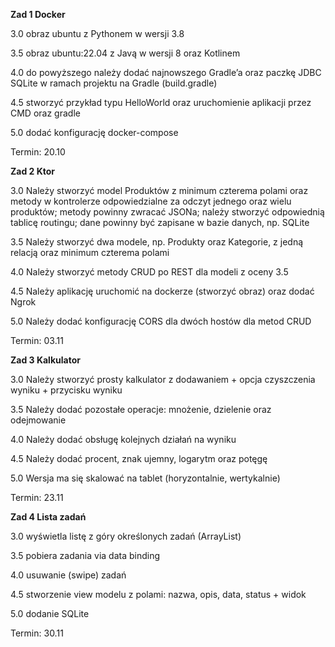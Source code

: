 **Zad 1 Docker**

3.0 obraz ubuntu z Pythonem w wersji 3.8

3.5 obraz ubuntu:22.04 z Javą w wersji 8 oraz Kotlinem

4.0 do powyższego należy dodać najnowszego Gradle’a oraz paczkę JDBC SQLite w ramach projektu na Gradle (build.gradle)

4.5 stworzyć przykład typu HelloWorld oraz uruchomienie aplikacji przez CMD oraz gradle

5.0 dodać konfigurację docker-compose


Termin: 20.10


**Zad 2 Ktor**

3.0 Należy stworzyć model Produktów z minimum czterema polami oraz metody w kontrolerze odpowiedzialne za odczyt jednego oraz wielu produktów; metody powinny zwracać JSONa; należy stworzyć odpowiednią tablicę routingu; dane powinny być zapisane w bazie danych, np. SQLite

3.5 Należy stworzyć dwa modele, np. Produkty oraz Kategorie, z jedną relacją oraz minimum czterema polami

4.0 Należy stworzyć metody CRUD po REST dla modeli z oceny 3.5

4.5 Należy aplikację uruchomić na dockerze (stworzyć obraz) oraz dodać Ngrok

5.0 Należy dodać konfigurację CORS dla dwóch hostów dla metod CRUD


Termin: 03.11

**Zad 3 Kalkulator**

3.0 Należy stworzyć prosty kalkulator z dodawaniem + opcja czyszczenia wyniku + przycisku wyniku

3.5 Należy dodać pozostałe operacje: mnożenie, dzielenie oraz odejmowanie

4.0 Należy dodać obsługę kolejnych działań na wyniku

4.5 Należy dodać procent, znak ujemny, logarytm oraz potęgę

5.0 Wersja ma się skalować na tablet (horyzontalnie, wertykalnie)


Termin: 23.11


**Zad 4 Lista zadań**

3.0 wyświetla listę z góry określonych zadań (ArrayList)

3.5 pobiera zadania via data binding

4.0 usuwanie (swipe) zadań

4.5 stworzenie view modelu z polami: nazwa, opis, data, status + widok

5.0 dodanie SQLite


Termin: 30.11
